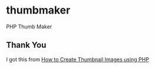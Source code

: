 # thumbmaker
PHP Thumb Maker

## Thank You
I got this from 
[How to Create Thumbnail Images using PHP](http://webcheatsheet.com/php/create_thumbnail_images.php)